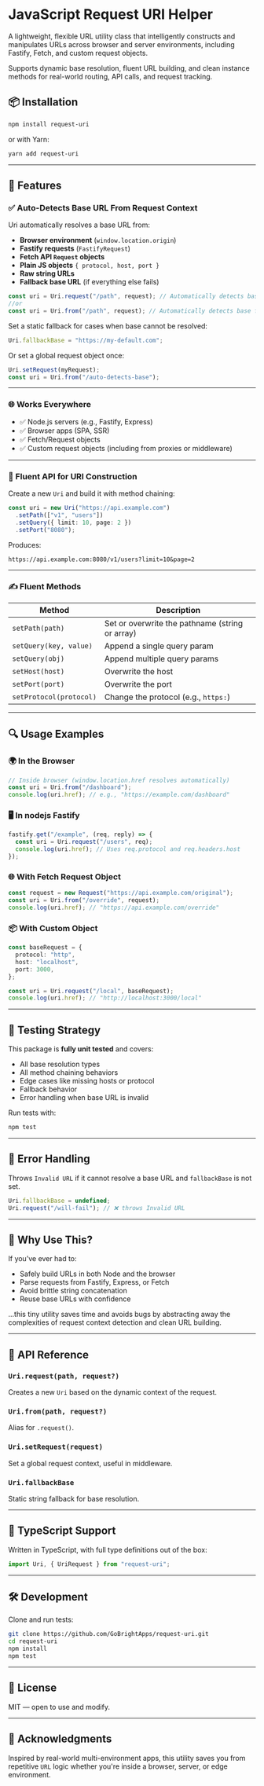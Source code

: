 # JavaScript Request URI Helper

A lightweight, flexible URL utility class that intelligently constructs and manipulates URLs across browser and server environments, including Fastify, Fetch, and custom request objects.

Supports dynamic base resolution, fluent URL building, and clean instance methods for real-world routing, API calls, and request tracking.

## 📦 Installation

```bash
npm install request-uri
```

or with Yarn:

```bash
yarn add request-uri
```

---

## 🔧 Features

### ✅ Auto-Detects Base URL From Request Context

Uri automatically resolves a base URL from:

- **Browser environment** (`window.location.origin`)
- **Fastify requests** (`FastifyRequest`)
- **Fetch API `Request` objects**
- **Plain JS objects** `{ protocol, host, port }`
- **Raw string URLs**
- **Fallback base URL** (if everything else fails)

```ts
const uri = Uri.request("/path", request); // Automatically detects base from request object
//or 
const uri = Uri.from("/path", request); // Automatically detects base from request object
```

Set a static fallback for cases when base cannot be resolved:

```ts
Uri.fallbackBase = "https://my-default.com";
```

Or set a global request object once:

```ts
Uri.setRequest(myRequest);
const uri = Uri.from("/auto-detects-base");
```

---

### 🌐 Works Everywhere

- ✅ Node.js servers (e.g., Fastify, Express)
- ✅ Browser apps (SPA, SSR)
- ✅ Fetch/Request objects
- ✅ Custom request objects (including from proxies or middleware)

---

### 🧪 Fluent API for URI Construction

Create a new `Uri` and build it with method chaining:

```ts
const uri = new Uri("https://api.example.com")
  .setPath(["v1", "users"])
  .setQuery({ limit: 10, page: 2 })
  .setPort("8080");
```

Produces:

```
https://api.example.com:8080/v1/users?limit=10&page=2
```

---

### ✍️ Fluent Methods

| Method            | Description                                |
|-------------------|--------------------------------------------|
| `setPath(path)`   | Set or overwrite the pathname (string or array) |
| `setQuery(key, value)` | Append a single query param |
| `setQuery(obj)`   | Append multiple query params |
| `setHost(host)`   | Overwrite the host                         |
| `setPort(port)`   | Overwrite the port                         |
| `setProtocol(protocol)` | Change the protocol (e.g., `https:`)     |

---

## 🔍 Usage Examples

### 🌍 In the Browser

```ts
// Inside browser (window.location.href resolves automatically)
const uri = Uri.from("/dashboard");
console.log(uri.href); // e.g., "https://example.com/dashboard"
```

### 🖥️ In nodejs Fastify

```ts
fastify.get("/example", (req, reply) => {
  const uri = Uri.request("/users", req);
  console.log(uri.href); // Uses req.protocol and req.headers.host
});
```

### 🌐 With Fetch Request Object

```ts
const request = new Request("https://api.example.com/original");
const uri = Uri.from("/override", request);
console.log(uri.href); // "https://api.example.com/override"
```

### 📦 With Custom Object

```ts
const baseRequest = {
  protocol: "http",
  host: "localhost",
  port: 3000,
};

const uri = Uri.request("/local", baseRequest);
console.log(uri.href); // "http://localhost:3000/local"
```

---

## 🧪 Testing Strategy

This package is **fully unit tested** and covers:

- All base resolution types
- All method chaining behaviors
- Edge cases like missing hosts or protocol
- Fallback behavior
- Error handling when base URL is invalid

Run tests with:

```bash
npm test
```

---

## 🚨 Error Handling

Throws `Invalid URL` if it cannot resolve a base URL and `fallbackBase` is not set.

```ts
Uri.fallbackBase = undefined;
Uri.request("/will-fail"); // ❌ throws Invalid URL
```

---

## 🧠 Why Use This?

If you’ve ever had to:

- Safely build URLs in both Node and the browser
- Parse requests from Fastify, Express, or Fetch
- Avoid brittle string concatenation
- Reuse base URLs with confidence

...this tiny utility saves time and avoids bugs by abstracting away the complexities of request context detection and clean URL building.

---

## 🔗 API Reference

### `Uri.request(path, request?)`

Creates a new `Uri` based on the dynamic context of the request.

### `Uri.from(path, request?)`

Alias for `.request()`.

### `Uri.setRequest(request)`

Set a global request context, useful in middleware.

### `Uri.fallbackBase`

Static string fallback for base resolution.

---

## 📁 TypeScript Support

Written in TypeScript, with full type definitions out of the box:

```ts
import Uri, { UriRequest } from "request-uri";
```

---

## 🛠️ Development

Clone and run tests:

```bash
git clone https://github.com/GoBrightApps/request-uri.git
cd request-uri
npm install
npm test
```

---

## 📝 License

MIT — open to use and modify.

---

## 🙌 Acknowledgments

Inspired by real-world multi-environment apps, this utility saves you from repetitive `URL` logic whether you're inside a browser, server, or edge environment.
